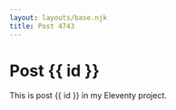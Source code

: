 ```yaml
---
layout: layouts/base.njk
title: Post 4743
---
```


# Post {{ id }}

This is post {{ id }} in my Eleventy project.
